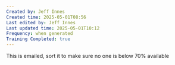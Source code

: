 ```yaml
---
Created by: Jeff Innes
Created time: 2025-05-01T08:56
Last edited by: Jeff Innes
Last updated time: 2025-05-01T10:12
Frequency: when generated
Training Completed: true
---
```

This is emailed, sort it to make sure no one is below 70% available